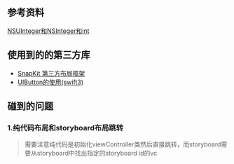 ## 参考资料
[NSUInteger和NSInteger和int](http://www.jianshu.com/p/c883674b6de5)

## 使用到的的第三方库
* [SnapKit 第三方布局框架](https://github.com/SnapKit/SnapKit)
* [UIButton的使用(swift3)](http://www.hangge.com/blog/cache/detail_529.html)

## 碰到的问题
### 1.纯代码布局和storyboard布局跳转
> 需要注意纯代码是初始化viewController类然后直接跳转，而storyboard需要从storyboard中找出指定的storyboard id的vc